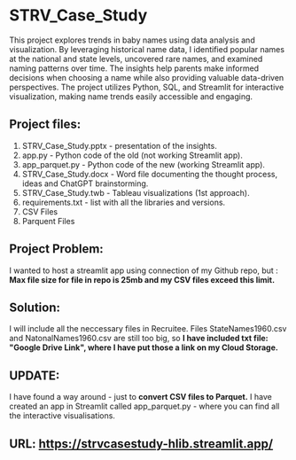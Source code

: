 # STRV_Case_Study
This project explores trends in baby names using data analysis and visualization. By leveraging historical name data, I identified popular names at the national and state levels, uncovered rare names, and examined naming patterns over time. The insights help parents make informed decisions when choosing a name while also providing valuable data-driven perspectives. The project utilizes Python, SQL, and Streamlit for interactive visualization, making name trends easily accessible and engaging.

## Project files:
1. STRV_Case_Study.pptx - presentation of the insights.
2. app.py - Python code of the old (not working Streamlit app).
3. app_parquet.py - Python code of the new (working Streamlit app).
4. STRV_Case_Study.docx - Word file documenting the thought process, ideas and ChatGPT brainstorming.
5. STRV_Case_Study.twb - Tableau visualizations (1st approach).
6. requirements.txt - list with all the libraries and versions.
7. CSV Files
8. Parquent Files

## Project Problem:
I wanted to host a streamlit app using connection of my Github repo, but : 
**Max file size for file in repo is 25mb and my CSV files exceed this limit.**

## Solution:
I will include all the neccessary files in Recruitee.
Files StateNames1960.csv and NatonalNames1960.csv are still too big, so **I have included txt file: "Google Drive Link", where I have put those a link on my Cloud Storage.**

## UPDATE: 
I have found a way around - just to **convert CSV files to Parquet.** 
I have created an app in Streamlit called app_parquet.py - where you can find all the interactive visualisations. 
## **URL: https://strvcasestudy-hlib.streamlit.app/**



